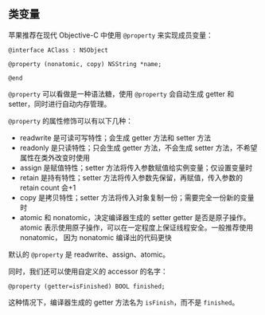 ## 类变量

苹果推荐在现代 Objective-C 中使用 ```@property``` 来实现成员变量：

``` objc
@interface AClass : NSObject

@property (nonatomic, copy) NSString *name;

@end
```

```@property```  可以看做是一种语法糖，使用 ```@property``` 会自动生成 getter 和 setter，同时进行自动内存管理。

```@property``` 的属性修饰可以有以下几种：

* readwrite 是可读可写特性；会生成 getter 方法和 setter 方法
* readonly 是只读特性；只会生成 getter 方法，不会生成 setter 方法，不希望属性在类外改变时使用
* assign 是赋值特性；setter 方法将传入参数赋值给实例变量；仅设置变量时
* retain 是持有特性；setter 方法将传入参数先保留，再赋值，传入参数的 retain count 会+1
* copy 是拷贝特性；setter 方法将传入对象复制一份；需要完全一份新的变量时
* atomic 和 nonatomic，决定编译器生成的 setter getter 是否是原子操作。atomic 表示使用原子操作，可以在一定程度上保证线程安全。一般推荐使用 nonatomic， 因为 nonatomic 编译出的代码更快

默认的 ```@property``` 是 readwrite、assign、atomic。

同时，我们还可以使用自定义的 accessor 的名字：

``` objc
@property (getter=isFinished) BOOL finished;
```

这种情况下，编译器生成的 getter 方法名为 ```isFinish```，而不是 ```finished```。

